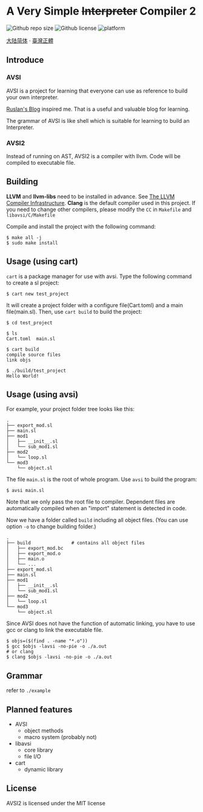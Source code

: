 # A Very Simple <s>Interpreter</s> Compiler 2

![Github repo size](https://img.shields.io/github/repo-size/zsiothsu/AVSI2)
![Github license](https://img.shields.io/github/license/zsiothsu/AVSI2)
![platform](https://img.shields.io/badge/platform-linux-green)

[大陆简体](README.zh_cn.md) · [臺灣正體](README.zh_tw.md)

## Introduce
### AVSI
AVSI is a project for learning that everyone can use as reference to build your own interpreter.

[Ruslan's Blog](https://ruslanspivak.com/) inspired me. That is a useful and valuable blog for learning.

The grammar of AVSI is like shell which is suitable for learning to build an Interpreter.

### AVSI2
Instead of running on AST, AVSI2 is a compiler with llvm. Code will be compiled to executable file.

## Building
**LLVM** and **llvm-libs** need to be installed in advance. See [The LLVM Compiler Infrastructure](https://llvm.org/). **Clang** is the default compiler used in this project. If you need to change other compilers, please modify the `CC` in `Makefile` and `libavsi/C/Makefile`

Compile and install the project with the following command:

```shell
$ make all -j
$ sudo make install
```

## Usage (using cart)
`cart` is a package manager for use with avsi. Type the following command to create a sl project:

```shell
$ cart new test_project
```

It will create a project folder with a configure file(Cart.toml) and a main file(main.sl).
Then, use `cart build` to build the project:

```
$ cd test_project

$ ls
Cart.toml  main.sl

$ cart build
compile source files
link objs

$ ./build/test_project
Hello World!
```

## Usage (using avsi)
For example, your project folder tree looks like this:

```
.
├── export_mod.sl
├── main.sl
├── mod1
│   ├── __init__.sl
│   └── sub_mod1.sl
├── mod2
│   └── loop.sl
└── mod3
    └── object.sl
```

The file `main.sl` is the root of whole program. Use `avsi` to build the program:

```shell
$ avsi main.sl
```

Note that we only pass the root file to compiler. Dependent files are automatically compiled when an "import" statement is detected in code.

Now we have a folder called `build` including all object files. (You can use option `-o` to change building folder.)

```
.
├── build               # contains all object files
│   ├── export_mod.bc
│   ├── export_mod.o
│   ├── main.o
│   └── ...
├── export_mod.sl
├── main.sl
├── mod1
│   ├── __init__.sl
│   └── sub_mod1.sl
├── mod2
│   └── loop.sl
└── mod3
    └── object.sl

```

Since AVSI does not have the function of automatic linking, you have to use gcc or clang to link the executable file.

```shell
$ objs=($(find . -name "*.o"))
$ gcc $objs -lavsi -no-pie -o ./a.out 
# or clang
$ clang $objs -lavsi -no-pie -o ./a.out 
```

## Grammar
refer to `./example`

## Planned features

- AVSI
  - object methods
  - macro system (probably not)
- libavsi
  - core library
  - file I/O
- cart
  - dynamic library


## License
AVSI2 is licensed under the MIT license
